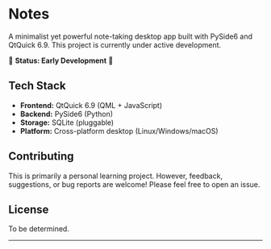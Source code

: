 # Notes

A minimalist yet powerful note-taking desktop app built with PySide6 and QtQuick 6.9. This project is currently under active development.

🚧 **Status: Early Development** 🚧

## Tech Stack

- **Frontend:** QtQuick 6.9 (QML + JavaScript)
- **Backend:** PySide6 (Python)
- **Storage:** SQLite (pluggable)
- **Platform:** Cross-platform desktop (Linux/Windows/macOS)

## Contributing

This is primarily a personal learning project. However, feedback, suggestions, or bug reports are welcome! Please feel free to open an issue.

## License

To be determined.

---

